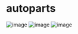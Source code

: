 # autoparts

![image](https://user-images.githubusercontent.com/110105324/205738320-3817f948-ddf6-469a-90f6-36fe62675630.png)
![image](https://user-images.githubusercontent.com/110105324/205737938-f908b7ae-4f24-4809-99c8-6851d59c437c.png)
![image](https://user-images.githubusercontent.com/110105324/205738097-498137bf-29f9-4031-a98b-9fa71173783d.png)

